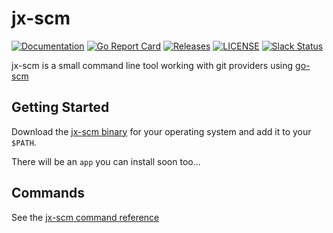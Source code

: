 # jx-scm

[![Documentation](https://godoc.org/github.com/jenkins-x-plugins/jx-scm?status.svg)](https://pkg.go.dev/mod/github.com/jenkins-x-plugins/jx-scm)
[![Go Report Card](https://goreportcard.com/badge/github.com/jenkins-x-plugins/jx-scm)](https://goreportcard.com/report/github.com/jenkins-x-plugins/jx-scm)
[![Releases](https://img.shields.io/github/release-pre/jenkins-x/jx-scm.svg)](https://github.com/jenkins-x-plugins/jx-scm/releases)
[![LICENSE](https://img.shields.io/github/license/jenkins-x/jx-scm.svg)](https://github.com/jenkins-x-plugins/jx-scm/blob/master/LICENSE)
[![Slack Status](https://img.shields.io/badge/slack-join_chat-white.svg?logo=slack&style=social)](https://slack.k8s.io/)

jx-scm is a small command line tool working with git providers using [go-scm](https://github.com/jenkins-x/go-scm)

## Getting Started

Download the [jx-scm binary](https://github.com/jenkins-x-plugins/jx-scm/releases) for your operating system and add it to your `$PATH`.

There will be an `app` you can install soon too...

## Commands

See the [jx-scm command reference](docs/cmd/jx-scm.md#see-also)
